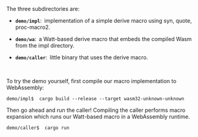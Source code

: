 The three subdirectories are:

- **`demo/impl`**:&ensp;implementation of a simple derive macro using syn,
  quote, proc-macro2.

- **`demo/wa`**:&ensp;a Watt-based derive macro that embeds the compiled Wasm
  from the impl directory.

- **`demo/caller`**:&ensp;little binary that uses the derive macro.

<br>

To try the demo yourself, first compile our macro implementation to WebAssembly:

```
demo/impl$  cargo build --release --target wasm32-unknown-unknown
```

Then go ahead and run the caller! Compiling the caller performs macro expansion
which runs our Watt-based macro in a WebAssembly runtime.

```
demo/caller$  cargo run
```
